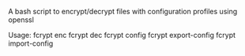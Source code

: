 
A bash script to encrypt/decrypt files with configuration profiles using openssl

Usage:
   fcrypt enc <profile> <input-file> <output-file>
   fcrypt dec <profile> <input-file> <output-file>
   fcrypt config <profile>
   fcrypt export-config <profile> <output-file>
   fcrypt import-config <profile> <input-file>

